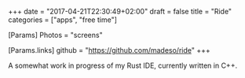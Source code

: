 +++
date = "2017-04-21T22:30:49+02:00"
draft = false
title = "Ride"
categories = ["apps", "free time"]

[Params]
Photos = "screens"

[Params.links]
github = "https://github.com/madeso/ride"
+++

A somewhat work in progress of my Rust IDE, currently written in C++.
